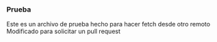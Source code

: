 ### Prueba

Este es un archivo de prueba hecho para hacer fetch desde otro remoto
Modificado para solicitar un pull request
